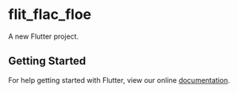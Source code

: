 # flit_flac_floe

A new Flutter project.

## Getting Started

For help getting started with Flutter, view our online
[documentation](http://flutter.io/).
